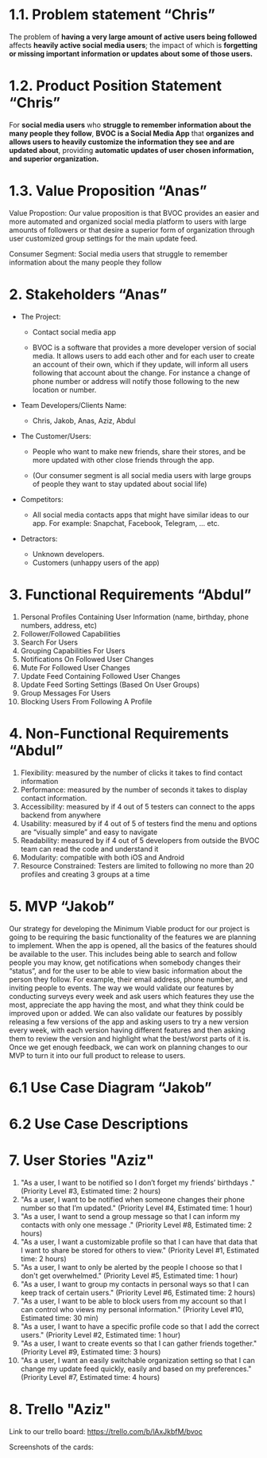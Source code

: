 # 1.1. Problem statement “Chris”

The problem of **having a very large amount of active users being followed** affects **heavily active social media users**; the impact of which is **forgetting or missing important information or updates about some of those users.**

# 1.2. Product Position Statement “Chris”

For **social media users** who **struggle to remember information about the many people they follow**, **BVOC is a Social Media App** that **organizes and allows users to heavily customize the information they see and are updated about**, providing **automatic updates of user chosen information, and superior organization.**

# 1.3. Value Proposition “Anas”

Value Propostion:
Our value proposition is that BVOC provides an easier and more automated and organized social media platform to users with large amounts of followers or that desire a superior form of organization through user customized group settings for the main update feed.

Consumer Segment:
Social media users that struggle to remember information about the many people they follow

# 2. Stakeholders “Anas”

- The Project:
  - Contact social media app 

  - BVOC is a software that provides a more developer version of social media. It allows users to add each other and for each user to create an account of their own, which if they update, will inform all users following that account about the change. For instance a change of phone number or address will notify those following to the new location or number.
  
- Team Developers/Clients Name:
  - Chris, Jakob, Anas, Aziz, Abdul
 
- The Customer/Users: 
  - People who want to make new friends, share their stores, and be more updated with other close friends through the app. 
 
  - (Our consumer segment is all social media users with large groups of people they want to stay updated about social life)

- Competitors:
  - All social media contacts apps that might have similar ideas to our app. For example: Snapchat, Facebook, Telegram, ... etc.
 

- Detractors:
  - Unknown developers.
  - Customers (unhappy users of the app) 

# 3. Functional Requirements “Abdul”
1. Personal Profiles Containing User Information (name, birthday, phone numbers, address, etc)
2. Follower/Followed Capabilities
3. Search For Users
4. Grouping Capabilities For Users
5. Notifications On Followed User Changes
6. Mute For Followed User Changes
7. Update Feed Containing Followed User Changes
8. Update Feed Sorting Settings (Based On User Groups)
9. Group Messages For Users
10. Blocking Users From Following A Profile

# 4. Non-Functional Requirements “Abdul”
1. Flexibility: measured by the number of clicks it takes to find contact information
2. Performance: measured by the number of seconds it takes to display contact information.
3. Accessibility: measured by if 4 out of 5 testers can connect to the apps backend from anywhere
4. Usability: measured by if 4 out of 5 of testers find the menu and options are “visually simple” and easy to navigate
5. Readability: measured by if 4 out of 5 developers from outside the BVOC team can read the code and understand it
6. Modularity: compatible with both iOS and Android
7. Resource Constrained: Testers are limited to following no more than 20 profiles and creating 3 groups at a time

# 5. MVP “Jakob”
Our strategy for developing the Minimum Viable product for our project is going to be requiring the basic functionality of the features we are planning to implement. When the app is opened, all the basics of the features should be available to the user. This includes being able to search and follow people you may know, get notifications when somebody changes their “status”, and for the user to be able to view basic information about the person they follow. For example, their email address, phone number, and inviting people to events. The way we would validate our features by conducting surveys every week and ask users which features they use the most, appreciate the app having the most, and what they think could be improved upon or added. We can also validate our features by possibly releasing a few versions of the app and asking users to try a new version every week, with each version having different features and then asking them to review the version and highlight what the best/worst parts of it is. Once we get enough feedback, we can work on planning changes to our MVP to turn it into our full product to release to users.

# 6.1 Use Case Diagram “Jakob”


# 6.2 Use Case Descriptions


# 7. User Stories "Aziz"
1. "As a user, I want to be notified so I don’t forget my friends’ birthdays  ." (Priority Level #3, Estimated time: 2 hours)
2. "As a user, I want to be notified when someone changes their phone number so that I’m updated." (Priority Level #4, Estimated time: 1 hour)
3. "As a user, I want to send a group message so that I can inform my contacts with only one message ." (Priority Level #8, Estimated time: 2 hours)
4. "As a user, I want a customizable profile so that I can have that data that I want to share be stored for others to view." (Priority Level #1, Estimated time: 2 hours)
5. "As a user, I want to only be alerted by the people I choose so that I don't get overwhelmed." (Priority Level #5, Estimated time: 1 hour)
6. "As a user, I want to group my contacts in personal ways so that I can keep track of certain users." (Priority Level #6, Estimated time: 2 hours)
7. "As a user, I want to be able to block users from my account so that I can control who views my personal information." (Priority Level #10, Estimated time: 30 min)
8. "As a user, I want to have a specific profile code so that I add the correct users." (Priority Level #2, Estimated time: 1 hour)
9. "As a user, I want to create events so that I can gather friends together." (Priority Level #9, Estimated time: 3 hours)
10. "As a user, I want an easily switchable organization setting so that I can change my update feed quickly, easily and based on my preferences." (Priority Level #7, Estimated time: 4 hours)

# 8. Trello "Aziz"
Link to our trello board:
https://trello.com/b/lAxJkbfM/bvoc

Screenshots of the cards: 

